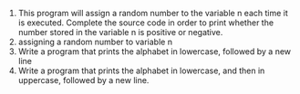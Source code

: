 1. This program will assign a random number to the variable n each time it is executed. Complete the source code in order to print whether the number stored in the variable n is positive or negative.
2. assigning a random number to variable n
3. Write a program that prints the alphabet in lowercase, followed by a new line
4. Write a program that prints the alphabet in lowercase, and then in uppercase, followed by a new line.
 
